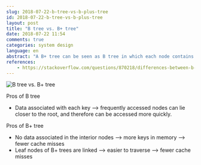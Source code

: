 ```yaml
---
slug: 2018-07-22-b-tree-vs-b-plus-tree
id: 2018-07-22-b-tree-vs-b-plus-tree
layout: post
title: "B tree vs. B+ tree"
date: 2018-07-22 11:54
comments: true
categories: system design
language: en
abstract: "A B+ tree can be seen as B tree in which each node contains only keys. Pros of B+ tree can be summarized as fewer cache misses. In B tree, the data is associated with each key and can be accessed more quickly."
references:
    - https://stackoverflow.com/questions/870218/differences-between-b-trees-and-b-trees
---
```


![B tree vs. B+ tree](https://res.cloudinary.com/dohtidfqh/image/upload/v1566606512/web-guiguio/bMjxUqmqcmytVpJLUd9gAVEzrmGEowwQdqV4bBARLvWVRauXH_IXY01atDp4xgAnRy89RhWy9yzThAUBwIU6xWwk9gHOZT9EdXLp7rwQ3SUFwyo_4O-uUkh34vkk424x13Mlzck.png)

Pros of B tree

- Data associated with each key ⟶ frequently accessed nodes can lie closer to the root, and therefore can be accessed more quickly.

Pros of B+ tree

- No data associated in the interior nodes ⟶ more keys in memory ⟶ fewer cache misses
- Leaf nodes of B+ trees are linked ⟶ easier to traverse ⟶ fewer cache misses
